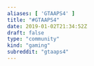```yaml
---
aliases: [ 'GTAAPS4' ]
title: "#GTAAPS4"
date: 2019-01-02T21:34:52Z
draft: false
type: "community"
kind: "gaming"
subreddit: "gtaaps4"
---
```

